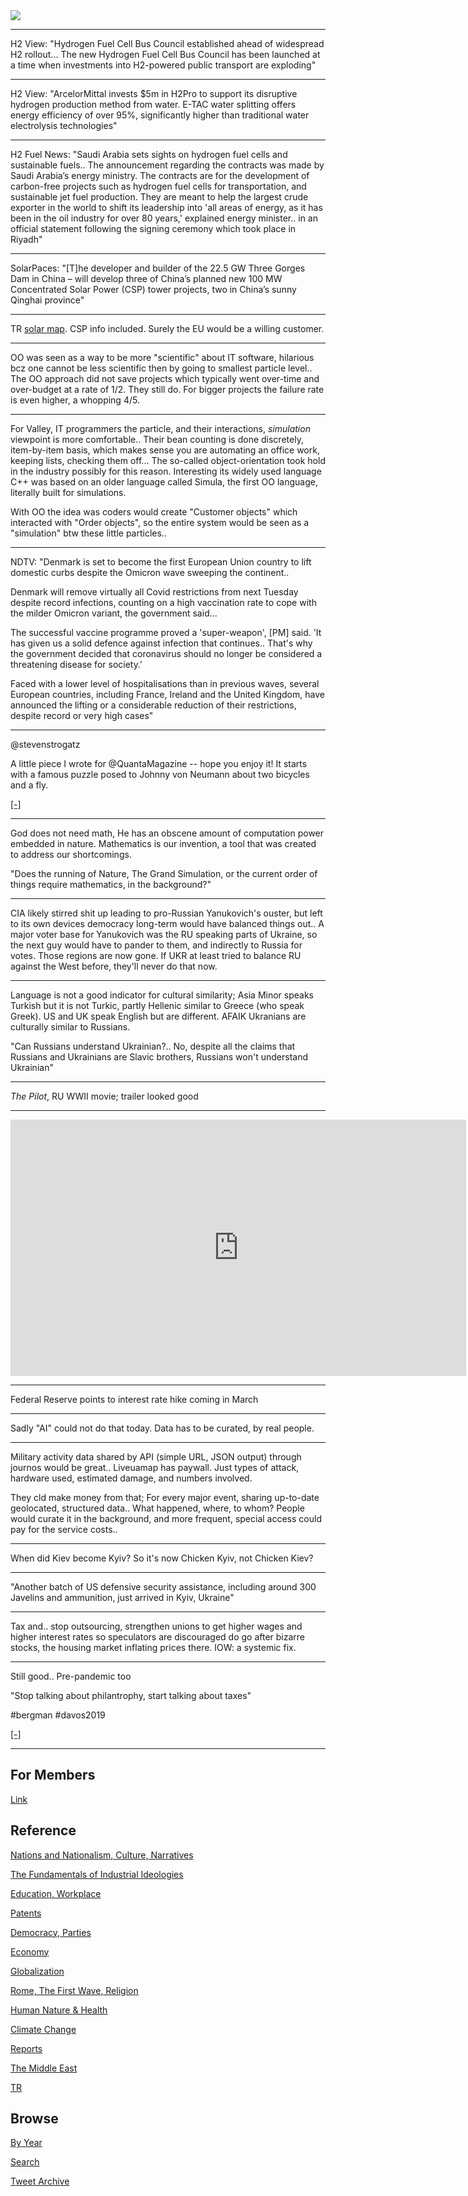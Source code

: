 <img src="https://drive.google.com/uc?export=view&id=1B2wf9R7AMH1d7Vw6e2mucLbIQ5NSjir7"/>

---

H2 View: "Hydrogen Fuel Cell Bus Council established ahead of
widespread H2 rollout...  The new Hydrogen Fuel Cell Bus Council has
been launched at a time when investments into H2-powered public
transport are exploding"

---

H2 View: "ArcelorMittal invests $5m in H2Pro to support its disruptive
hydrogen production method from water. E-TAC water splitting offers
energy efficiency of over 95%, significantly higher than traditional
water electrolysis technologies"

---

H2 Fuel News: "Saudi Arabia sets sights on hydrogen fuel cells and
sustainable fuels.. The announcement regarding the contracts was made
by Saudi Arabia’s energy ministry. The contracts are for the
development of carbon-free projects such as hydrogen fuel cells for
transportation, and sustainable jet fuel production. They are meant to
help the largest crude exporter in the world to shift its leadership
into 'all areas of energy, as it has been in the oil industry for over
80 years,' explained energy minister..  in an official statement
following the signing ceremony which took place in Riyadh"

---

SolarPaces: "[T]he developer and builder of the 22.5 GW Three Gorges
Dam in China – will develop three of China’s planned new 100 MW
Concentrated Solar Power (CSP) tower projects, two in China’s sunny
Qinghai province"

---

TR [solar map](../tr/2022/01/solar-map.md). CSP info included. Surely
the EU would be a willing customer.

---

OO was seen as a way to be more "scientific" about IT software,
hilarious bcz one cannot be less scientific then by going to smallest
particle level.. The OO approach did not save projects which typically
went over-time and over-budget at a rate of 1/2. They still do. For
bigger projects the failure rate is even higher, a whopping 4/5. 

---

For Valley, IT programmers the particle, and their interactions,
*simulation* viewpoint is more comfortable.. Their bean counting is
done discretely, item-by-item basis, which makes sense you are
automating an office work, keeping lists, checking them off...  The
so-called object-orientation took hold in the industry possibly for
this reason.  Interesting its widely used language C++ was based on an
older language called Simula, the first OO language, literally built
for simulations.

With OO the idea was coders would create "Customer objects" which
interacted with "Order objects", so the entire system would be seen as
a "simulation" btw these little particles..

---

NDTV: "Denmark is set to become the first European Union country to
lift domestic curbs despite the Omicron wave sweeping the continent..

Denmark will remove virtually all Covid restrictions from next Tuesday
despite record infections, counting on a high vaccination rate to cope
with the milder Omicron variant, the government said...

The successful vaccine programme proved a 'super-weapon', [PM]
said. 'It has given us a solid defence against infection that
continues.. That's why the government decided that coronavirus should
no longer be considered a threatening disease for society.'

Faced with a lower level of hospitalisations than in previous waves,
several European countries, including France, Ireland and the United
Kingdom, have announced the lifting or a considerable reduction of
their restrictions, despite record or very high cases"

---

@stevenstrogatz

A little piece I wrote for @QuantaMagazine -- hope you enjoy it! It
starts with a famous puzzle posed to Johnny von Neumann about two
bicycles and a fly.

[[-]](https://twitter.com/stevenstrogatz/status/1485626030983458821)

---

God does not need math, He has an obscene amount of computation power
embedded in nature. Mathematics is our invention, a tool that was
created to address our shortcomings.

"Does the running of Nature, The Grand Simulation, or the current
order of things require mathematics, in the background?"

---

CIA likely stirred shit up leading to pro-Russian Yanukovich's ouster,
but left to its own devices democracy long-term would have balanced
things out.. A major voter base for Yanukovich was the RU speaking
parts of Ukraine, so the next guy would have to pander to them, and
indirectly to Russia for votes. Those regions are now gone. If UKR at
least tried to balance RU against the West before, they'll never do
that now.

---

Language is not a good indicator for cultural similarity; Asia Minor
speaks Turkish but it is not Turkic, partly Hellenic similar to Greece
(who speak Greek). US and UK speak English but are different. AFAIK
Ukranians are culturally similar to Russians.

"Can Russians understand Ukrainian?.. No, despite all the claims that
Russians and Ukrainians are Slavic brothers, Russians won't understand
Ukrainian"

---

*The Pilot*, RU WWII movie; trailer looked good

---

<iframe width="729" height="410" src="https://www.youtube.com/embed/z7B-RdSXxdc" title="YouTube video player" frameborder="0" allow="accelerometer; autoplay; clipboard-write; encrypted-media; gyroscope; picture-in-picture" allowfullscreen></iframe>

---

Federal Reserve points to interest rate hike coming in March

---

Sadly "AI" could not do that today. Data has to be curated, by real
people.

---


Military activity data shared by API (simple URL, JSON output) through
journos would be great..  Liveuamap has paywall. Just types of attack,
hardware used, estimated damage, and numbers involved.

They cld make money from that; For every major event, sharing
up-to-date geolocated, structured data.. What happened, where, to
whom? People would curate it in the background, and more frequent,
special access could pay for the service costs..

---

When did Kiev become Kyiv? So it's now Chicken Kyiv, not Chicken Kiev?

---

"Another batch of US defensive security assistance, including around
300 Javelins and ammunition, just arrived in Kyiv, Ukraine"

---

Tax and.. stop outsourcing, strengthen unions to get higher wages and
higher interest rates so speculators are discouraged do go after
bizarre stocks, the housing market inflating prices there. IOW: a
systemic fix.

---

Still good.. Pre-pandemic too

"Stop talking about philantrophy, start talking about taxes"

\#bergman \#davos2019

[[-]](https://youtu.be/r5LtFnmPruU)

---

## For Members

[Link](https://thirdwave-members.herokuapp.com)

## Reference

[Nations and Nationalism, Culture, Narratives](/2013/02/nations-and-nationalism.md)

[The Fundamentals of Industrial Ideologies](/2011/04/fundamentals-of-industrial-ideologies.md)

[Education, Workplace](2017/09/education-workplace.md)

[Patents](/2018/09/patents.md)

[Democracy, Parties](/2016/11/democracy.md)

[Economy](/2018/05/economy.md)

[Globalization](/2018/09/globalization.md)

[Rome, The First Wave, Religion](/2017/12/rome.md)

[Human Nature & Health](/2020/07/human-nature.md)

[Climate Change](/2018/12/climate.md)

[Reports](/2019/05/reports.md)

[The Middle East](/2019/07/middleeast.md)

[TR](../tr)

## Browse

[By Year](years.md)

[Search](search.html)

[Tweet Archive](/tweets/README.md)


